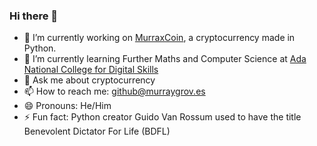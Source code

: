 ### Hi there 👋

- 🔭 I’m currently working on [MurraxCoin](https://github.com/MurrayGroves/MurraxCoin), a cryptocurrency made in Python.
- 🌱 I’m currently learning Further Maths and Computer Science at [Ada National College for Digital Skills](https://ada.ac.uk)
- 💬 Ask me about cryptocurrency
- 📫 How to reach me: github@murraygrov.es
- 😄 Pronouns: He/Him
- ⚡ Fun fact: Python creator Guido Van Rossum used to have the title Benevolent Dictator For Life (BDFL)

